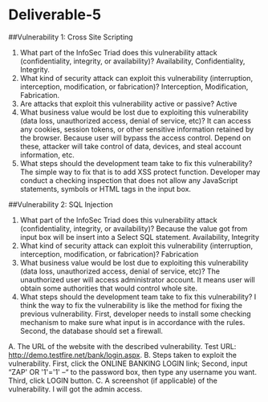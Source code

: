 # Deliverable-5
##Vulnerability 1: Cross Site Scripting
1.	What part of the InfoSec Triad does this vulnerability attack (confidentiality, integrity, or availability)?
Availability, Confidentiality, Integrity.
2.	What kind of security attack can exploit this vulnerability (interruption, interception, modification, or fabrication)?
Interception, Modification, Fabrication.
3.	Are attacks that exploit this vulnerability active or passive?
Active 
4.	What business value would be lost due to exploiting this vulnerability (data loss, unauthorized access, denial of service, etc)?
It can access any cookies, session tokens, or other sensitive information retained by the browser. Because user will bypass the access control. Depend on these, attacker will take control of data, devices, and steal account information, etc.
5.	What steps should the development team take to fix this vulnerability?
The simple way to fix that is to add XSS protect function. Developer may conduct a checking inspection that does not allow any JavaScript statements, symbols or HTML tags in the input box.

##Vulnerability 2: SQL Injection
1.	What part of the InfoSec Triad does this vulnerability attack (confidentiality, integrity, or availability)?
Because the value got from input box will be insert into a Select SQL statement.
Availability, Integrity
2.	What kind of security attack can exploit this vulnerability (interruption, interception, modification, or fabrication)?
Fabrication
3.	What business value would be lost due to exploiting this vulnerability (data loss, unauthorized access, denial of service, etc)?
The unauthorized user will access administrator account. It means user will obtain some authorities that would control whole site.
4.	What steps should the development team take to fix this vulnerability?
I think the way to fix the vulnerability is like the method for fixing the previous vulnerability. First, developer needs to install some checking mechanism to make sure what input is in accordance with the rules. Second, the database should set a firewall.

A.  The URL of the website with the described vulnerability.
Test URL: http://demo.testfire.net/bank/login.aspx.
B.  Steps taken to exploit the vulnerability.
First, click the ONLINE BANKING LOGIN link;
Second, input “ZAP' OR '1'='1' –“ to the password box, then type any username you want.
Third, click LOGIN button.
C.	A screenshot (if applicable) of the vulnerability.
I will got the admin access.





